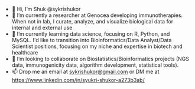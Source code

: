 - 👋 Hi, I’m Shuk @sykrishukor
- 👀 I’m currently a researcher at Genocea developing immunotherapies. When not in lab, I curate, analyze, and visualize biological data for internal and external use
- 🌱 I’m currently learning data science, focusing on R, Python, and MySQL. I'd like to transition into Bioinformatics/Data Analyst/Data Scientist positions, focusing on my niche and expertise in biotech and healthcare
- 💞️ I’m looking to collaborate on Biostatistics/Bioinformatics projects (NGS data, immunogenicity data, algorithm development, statistical tools).
- 📫 Drop me an email at sykrishukor@gmail.com or DM me at https://www.linkedin.com/in/syukri-shukor-a273b3ab/

<!---
sykrishukor94/sykrishukor94 is a ✨ special ✨ repository because its `README.md` (this file) appears on your GitHub profile.
You can click the Preview link to take a look at your changes.
--->
